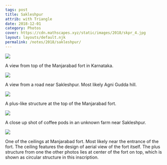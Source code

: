 ```yaml
---
tags: post
title: Sakleshpur
attrib: with Triangle
date: 2018-12-01
category: Photos
cover: https://cdn.mathscapes.xyz/static/images/2018/skpr_4.jpg
layout: layouts/default.njk
permalink: /notes/2018/sakleshpur/
--- 
```


<img src="https://cdn.mathscapes.xyz/static/images/2018/skpr_1.jpg">

A view from top of the Manjarabad fort in Karnataka.

<img src="https://cdn.mathscapes.xyz/static/images/2018/skpr_2.jpg">

A view from a road near Sakleshpur. Most likely Agni Gudda hill.

<img src="https://cdn.mathscapes.xyz/static/images/2018/skpr_3.jpg">

A plus-like structure at the top of the Manjarabad fort.

<img src="https://cdn.mathscapes.xyz/static/images/2018/skpr_4.jpg">

A close up shot of coffee pods in an unknown farm near Sakleshpur.

<img src="https://cdn.mathscapes.xyz/static/images/2018/skpr_5.jpg">

One of the ceilings at Manjarabad fort. Most likely near the entrance of the fort. The ceiling features the design of aerial view of the fort itself. The plus structure from one the other photos lies at center of the fort on top, which is shown as circular structure in this inscription.